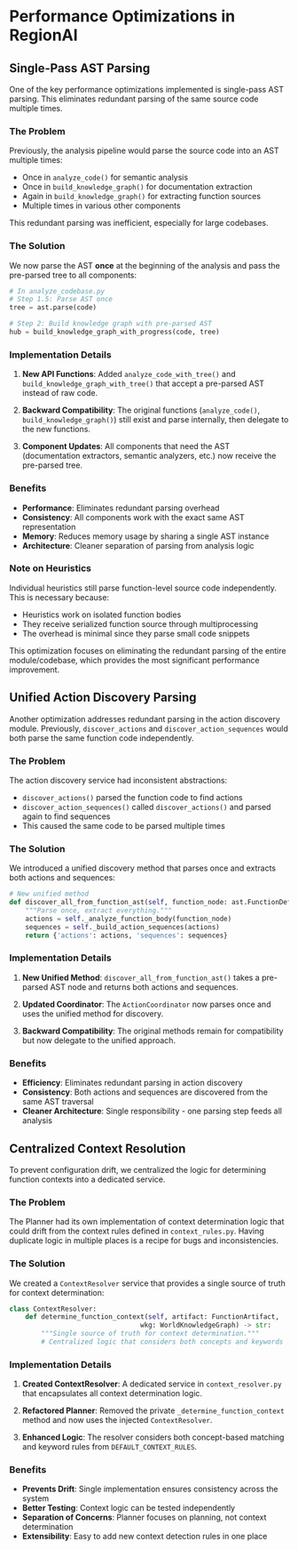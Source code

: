 # Performance Optimizations in RegionAI

## Single-Pass AST Parsing

One of the key performance optimizations implemented is single-pass AST parsing. This eliminates redundant parsing of the same source code multiple times.

### The Problem

Previously, the analysis pipeline would parse the source code into an AST multiple times:
- Once in `analyze_code()` for semantic analysis
- Once in `build_knowledge_graph()` for documentation extraction
- Again in `build_knowledge_graph()` for extracting function sources
- Multiple times in various other components

This redundant parsing was inefficient, especially for large codebases.

### The Solution

We now parse the AST **once** at the beginning of the analysis and pass the pre-parsed tree to all components:

```python
# In analyze_codebase.py
# Step 1.5: Parse AST once
tree = ast.parse(code)

# Step 2: Build knowledge graph with pre-parsed AST
hub = build_knowledge_graph_with_progress(code, tree)
```

### Implementation Details

1. **New API Functions**: Added `analyze_code_with_tree()` and `build_knowledge_graph_with_tree()` that accept a pre-parsed AST instead of raw code.

2. **Backward Compatibility**: The original functions (`analyze_code()`, `build_knowledge_graph()`) still exist and parse internally, then delegate to the new functions.

3. **Component Updates**: All components that need the AST (documentation extractors, semantic analyzers, etc.) now receive the pre-parsed tree.

### Benefits

- **Performance**: Eliminates redundant parsing overhead
- **Consistency**: All components work with the exact same AST representation
- **Memory**: Reduces memory usage by sharing a single AST instance
- **Architecture**: Cleaner separation of parsing from analysis logic

### Note on Heuristics

Individual heuristics still parse function-level source code independently. This is necessary because:
- Heuristics work on isolated function bodies
- They receive serialized function source through multiprocessing
- The overhead is minimal since they parse small code snippets

This optimization focuses on eliminating the redundant parsing of the entire module/codebase, which provides the most significant performance improvement.

## Unified Action Discovery Parsing

Another optimization addresses redundant parsing in the action discovery module. Previously, `discover_actions` and `discover_action_sequences` would both parse the same function code independently.

### The Problem

The action discovery service had inconsistent abstractions:
- `discover_actions()` parsed the function code to find actions
- `discover_action_sequences()` called `discover_actions()` and parsed again to find sequences
- This caused the same code to be parsed multiple times

### The Solution

We introduced a unified discovery method that parses once and extracts both actions and sequences:

```python
# New unified method
def discover_all_from_function_ast(self, function_node: ast.FunctionDef) -> dict:
    """Parse once, extract everything."""
    actions = self._analyze_function_body(function_node)
    sequences = self._build_action_sequences(actions)
    return {'actions': actions, 'sequences': sequences}
```

### Implementation Details

1. **New Unified Method**: `discover_all_from_function_ast()` takes a pre-parsed AST node and returns both actions and sequences.

2. **Updated Coordinator**: The `ActionCoordinator` now parses once and uses the unified method for discovery.

3. **Backward Compatibility**: The original methods remain for compatibility but now delegate to the unified approach.

### Benefits

- **Efficiency**: Eliminates redundant parsing in action discovery
- **Consistency**: Both actions and sequences are discovered from the same AST traversal
- **Cleaner Architecture**: Single responsibility - one parsing step feeds all analysis

## Centralized Context Resolution

To prevent configuration drift, we centralized the logic for determining function contexts into a dedicated service.

### The Problem

The Planner had its own implementation of context determination logic that could drift from the context rules defined in `context_rules.py`. Having duplicate logic in multiple places is a recipe for bugs and inconsistencies.

### The Solution

We created a `ContextResolver` service that provides a single source of truth for context determination:

```python
class ContextResolver:
    def determine_function_context(self, artifact: FunctionArtifact, 
                                 wkg: WorldKnowledgeGraph) -> str:
        """Single source of truth for context determination."""
        # Centralized logic that considers both concepts and keywords
```

### Implementation Details

1. **Created ContextResolver**: A dedicated service in `context_resolver.py` that encapsulates all context determination logic.

2. **Refactored Planner**: Removed the private `_determine_function_context` method and now uses the injected `ContextResolver`.

3. **Enhanced Logic**: The resolver considers both concept-based matching and keyword rules from `DEFAULT_CONTEXT_RULES`.

### Benefits

- **Prevents Drift**: Single implementation ensures consistency across the system
- **Better Testing**: Context logic can be tested independently
- **Separation of Concerns**: Planner focuses on planning, not context determination
- **Extensibility**: Easy to add new context detection rules in one place